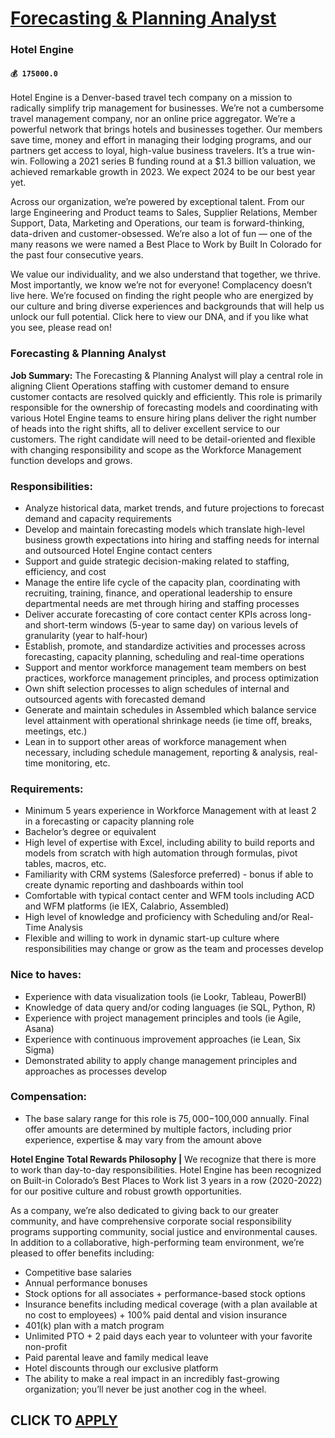 # [Forecasting & Planning Analyst](https://www.remotewlb.com/apply/forecasting-planning-analyst)  
### Hotel Engine  
#### `💰 175000.0`  

Hotel Engine is a Denver-based travel tech company on a mission to radically simplify trip management for businesses. We’re not a cumbersome travel management company, nor an online price aggregator. We’re a powerful network that brings hotels and businesses together. Our members save time, money and effort in managing their lodging programs, and our partners get access to loyal, high-value business travelers. It’s a true win-win. Following a 2021 series B funding round at a $1.3 billion valuation, we achieved remarkable growth in 2023. We expect 2024 to be our best year yet.

Across our organization, we’re powered by exceptional talent. From our large Engineering and Product teams to Sales, Supplier Relations, Member Support, Data, Marketing and Operations, our team is forward-thinking, data-driven and customer-obsessed. We’re also a lot of fun — one of the many reasons we were named a Best Place to Work by Built In Colorado for the past four consecutive years.

We value our individuality, and we also understand that together, we thrive. Most importantly, we know we’re not for everyone! Complacency doesn’t live here. We’re focused on finding the right people who are energized by our culture and bring diverse experiences and backgrounds that will help us unlock our full potential. Click here to view our DNA, and if you like what you see, please read on!

### Forecasting & Planning Analyst

 **Job Summary:** The Forecasting & Planning Analyst will play a central role in aligning Client Operations staffing with customer demand to ensure customer contacts are resolved quickly and efficiently. This role is primarily responsible for the ownership of forecasting models and coordinating with various Hotel Engine teams to ensure hiring plans deliver the right number of heads into the right shifts, all to deliver excellent service to our customers. The right candidate will need to be detail-oriented and flexible with changing responsibility and scope as the Workforce Management function develops and grows.

### Responsibilities:

  * Analyze historical data, market trends, and future projections to forecast demand and capacity requirements 
  * Develop and maintain forecasting models which translate high-level business growth expectations into hiring and staffing needs for internal and outsourced Hotel Engine contact centers 
  * Support and guide strategic decision-making related to staffing, efficiency, and cost 
  * Manage the entire life cycle of the capacity plan, coordinating with recruiting, training, finance, and operational leadership to ensure departmental needs are met through hiring and staffing processes 
  * Deliver accurate forecasting of core contact center KPIs across long- and short-term windows (5-year to same day) on various levels of granularity (year to half-hour) 
  * Establish, promote, and standardize activities and processes across forecasting, capacity planning, scheduling and real-time operations 
  * Support and mentor workforce management team members on best practices, workforce management principles, and process optimization 
  * Own shift selection processes to align schedules of internal and outsourced agents with forecasted demand 
  * Generate and maintain schedules in Assembled which balance service level attainment with operational shrinkage needs (ie time off, breaks, meetings, etc.) 
  * Lean in to support other areas of workforce management when necessary, including schedule management, reporting & analysis, real-time monitoring, etc. 

### Requirements:

  * Minimum 5 years experience in Workforce Management with at least 2 in a forecasting or capacity planning role 
  * Bachelor’s degree or equivalent 
  * High level of expertise with Excel, including ability to build reports and models from scratch with high automation through formulas, pivot tables, macros, etc. 
  * Familiarity with CRM systems (Salesforce preferred) - bonus if able to create dynamic reporting and dashboards within tool 
  * Comfortable with typical contact center and WFM tools including ACD and WFM platforms (ie IEX, Calabrio, Assembled) 
  * High level of knowledge and proficiency with Scheduling and/or Real-Time Analysis 
  * Flexible and willing to work in dynamic start-up culture where responsibilities may change or grow as the team and processes develop 

### Nice to haves:

  * Experience with data visualization tools (ie Lookr, Tableau, PowerBI) 
  * Knowledge of data query and/or coding languages (ie SQL, Python, R) 
  * Experience with project management principles and tools (ie Agile, Asana) 
  * Experience with continuous improvement approaches (ie Lean, Six Sigma) 
  * Demonstrated ability to apply change management principles and approaches as processes develop 

### Compensation:

  * The base salary range for this role is $75,000-$100,000 annually. Final offer amounts are determined by multiple factors, including prior experience, expertise & may vary from the amount above

 **Hotel Engine Total Rewards Philosophy |** We recognize that there is more to work than day-to-day responsibilities. Hotel Engine has been recognized on Built-in Colorado’s Best Places to Work list 3 years in a row (2020-2022) for our positive culture and robust growth opportunities.

As a company, we’re also dedicated to giving back to our greater community, and have comprehensive corporate social responsibility programs supporting community, social justice and environmental causes. In addition to a collaborative, high-performing team environment, we’re pleased to offer benefits including:

  * Competitive base salaries 
  * Annual performance bonuses 
  * Stock options for all associates + performance-based stock options 
  * Insurance benefits including medical coverage (with a plan available at no cost to employees) + 100% paid dental and vision insurance 
  * 401(k) plan with a match program
  * Unlimited PTO + 2 paid days each year to volunteer with your favorite non-profit 
  * Paid parental leave and family medical leave 
  * Hotel discounts through our exclusive platform 
  * The ability to make a real impact in an incredibly fast-growing organization; you’ll never be just another cog in the wheel. 

  
## CLICK TO [APPLY](https://www.remotewlb.com/apply/forecasting-planning-analyst)

